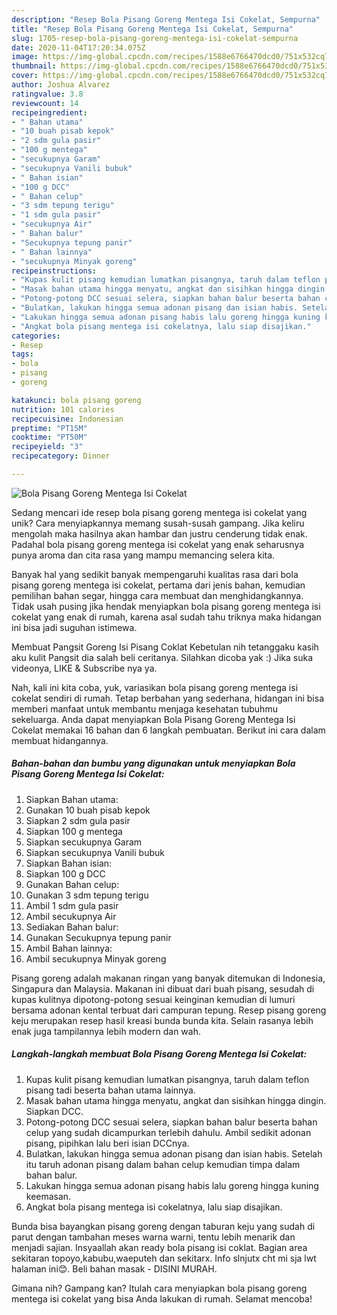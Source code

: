 ```yaml
---
description: "Resep Bola Pisang Goreng Mentega Isi Cokelat, Sempurna"
title: "Resep Bola Pisang Goreng Mentega Isi Cokelat, Sempurna"
slug: 1705-resep-bola-pisang-goreng-mentega-isi-cokelat-sempurna
date: 2020-11-04T17:20:34.075Z
image: https://img-global.cpcdn.com/recipes/1588e6766470dcd0/751x532cq70/bola-pisang-goreng-mentega-isi-cokelat-foto-resep-utama.jpg
thumbnail: https://img-global.cpcdn.com/recipes/1588e6766470dcd0/751x532cq70/bola-pisang-goreng-mentega-isi-cokelat-foto-resep-utama.jpg
cover: https://img-global.cpcdn.com/recipes/1588e6766470dcd0/751x532cq70/bola-pisang-goreng-mentega-isi-cokelat-foto-resep-utama.jpg
author: Joshua Alvarez
ratingvalue: 3.8
reviewcount: 14
recipeingredient:
- " Bahan utama"
- "10 buah pisab kepok"
- "2 sdm gula pasir"
- "100 g mentega"
- "secukupnya Garam"
- "secukupnya Vanili bubuk"
- " Bahan isian"
- "100 g DCC"
- " Bahan celup"
- "3 sdm tepung terigu"
- "1 sdm gula pasir"
- "secukupnya Air"
- " Bahan balur"
- "Secukupnya tepung panir"
- " Bahan lainnya"
- "secukupnya Minyak goreng"
recipeinstructions:
- "Kupas kulit pisang kemudian lumatkan pisangnya, taruh dalam teflon pisang tadi beserta bahan utama lainnya."
- "Masak bahan utama hingga menyatu, angkat dan sisihkan hingga dingin. Siapkan DCC."
- "Potong-potong DCC sesuai selera, siapkan bahan balur beserta bahan celup yang sudah dicampurkan terlebih dahulu. Ambil sedikit adonan pisang, pipihkan lalu beri isian DCCnya."
- "Bulatkan, lakukan hingga semua adonan pisang dan isian habis. Setelah itu taruh adonan pisang dalam bahan celup kemudian timpa dalam bahan balur."
- "Lakukan hingga semua adonan pisang habis lalu goreng hingga kuning keemasan."
- "Angkat bola pisang mentega isi cokelatnya, lalu siap disajikan."
categories:
- Resep
tags:
- bola
- pisang
- goreng

katakunci: bola pisang goreng 
nutrition: 101 calories
recipecuisine: Indonesian
preptime: "PT15M"
cooktime: "PT50M"
recipeyield: "3"
recipecategory: Dinner

---
```



![Bola Pisang Goreng Mentega Isi Cokelat](https://img-global.cpcdn.com/recipes/1588e6766470dcd0/751x532cq70/bola-pisang-goreng-mentega-isi-cokelat-foto-resep-utama.jpg)

Sedang mencari ide resep bola pisang goreng mentega isi cokelat yang unik? Cara menyiapkannya memang susah-susah gampang. Jika keliru mengolah maka hasilnya akan hambar dan justru cenderung tidak enak. Padahal bola pisang goreng mentega isi cokelat yang enak seharusnya punya aroma dan cita rasa yang mampu memancing selera kita.

Banyak hal yang sedikit banyak mempengaruhi kualitas rasa dari bola pisang goreng mentega isi cokelat, pertama dari jenis bahan, kemudian pemilihan bahan segar, hingga cara membuat dan menghidangkannya. Tidak usah pusing jika hendak menyiapkan bola pisang goreng mentega isi cokelat yang enak di rumah, karena asal sudah tahu triknya maka hidangan ini bisa jadi suguhan istimewa.

Membuat Pangsit Goreng Isi Pisang Coklat Kebetulan nih tetanggaku kasih aku kulit Pangsit dia salah beli ceritanya. Silahkan dicoba yak :) Jika suka videonya, LIKE &amp; Subscribe nya ya.


Nah, kali ini kita coba, yuk, variasikan bola pisang goreng mentega isi cokelat sendiri di rumah. Tetap berbahan yang sederhana, hidangan ini bisa memberi manfaat untuk membantu menjaga kesehatan tubuhmu sekeluarga. Anda dapat menyiapkan Bola Pisang Goreng Mentega Isi Cokelat memakai 16 bahan dan 6 langkah pembuatan. Berikut ini cara dalam membuat hidangannya.

<!--inarticleads1-->

##### Bahan-bahan dan bumbu yang digunakan untuk menyiapkan Bola Pisang Goreng Mentega Isi Cokelat:

1. Siapkan  Bahan utama:
1. Gunakan 10 buah pisab kepok
1. Siapkan 2 sdm gula pasir
1. Siapkan 100 g mentega
1. Siapkan secukupnya Garam
1. Siapkan secukupnya Vanili bubuk
1. Siapkan  Bahan isian:
1. Siapkan 100 g DCC
1. Gunakan  Bahan celup:
1. Gunakan 3 sdm tepung terigu
1. Ambil 1 sdm gula pasir
1. Ambil secukupnya Air
1. Sediakan  Bahan balur:
1. Gunakan Secukupnya tepung panir
1. Ambil  Bahan lainnya:
1. Ambil secukupnya Minyak goreng


Pisang goreng adalah makanan ringan yang banyak ditemukan di Indonesia, Singapura dan Malaysia. Makanan ini dibuat dari buah pisang, sesudah di kupas kulitnya dipotong-potong sesuai keinginan kemudian di lumuri bersama adonan kental terbuat dari campuran tepung. Resep pisang goreng keju merupakan resep hasil kreasi bunda bunda kita. Selain rasanya lebih enak juga tampilannya lebih modern dan wah. 

<!--inarticleads2-->

##### Langkah-langkah membuat Bola Pisang Goreng Mentega Isi Cokelat:

1. Kupas kulit pisang kemudian lumatkan pisangnya, taruh dalam teflon pisang tadi beserta bahan utama lainnya.
1. Masak bahan utama hingga menyatu, angkat dan sisihkan hingga dingin. Siapkan DCC.
1. Potong-potong DCC sesuai selera, siapkan bahan balur beserta bahan celup yang sudah dicampurkan terlebih dahulu. Ambil sedikit adonan pisang, pipihkan lalu beri isian DCCnya.
1. Bulatkan, lakukan hingga semua adonan pisang dan isian habis. Setelah itu taruh adonan pisang dalam bahan celup kemudian timpa dalam bahan balur.
1. Lakukan hingga semua adonan pisang habis lalu goreng hingga kuning keemasan.
1. Angkat bola pisang mentega isi cokelatnya, lalu siap disajikan.


Bunda bisa bayangkan pisang goreng dengan taburan keju yang sudah di parut dengan tambahan meses warna warni, tentu lebih menarik dan menjadi sajian. Insyaallah akan ready bola pisang isi coklat. Bagian area sekitaran topoyo,kabubu,waeputeh dan sekitarx. Info slnjutx cht mi sja lwt halaman ini😊. Beli bahan masak - DISINI MURAH. 

Gimana nih? Gampang kan? Itulah cara menyiapkan bola pisang goreng mentega isi cokelat yang bisa Anda lakukan di rumah. Selamat mencoba!
